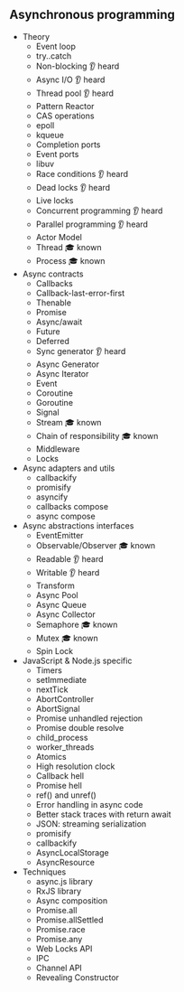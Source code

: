 ## Asynchronous programming

- Theory
  - Event loop
  - try..catch 
  - Non-blocking 👂 heard
  - Async I/O 👂 heard
  - Thread pool 👂 heard
  - Pattern Reactor 
  - CAS operations
  - epoll
  - kqueue
  - Completion ports
  - Event ports
  - libuv
  - Race conditions 👂 heard
  - Dead locks 👂 heard
  - Live locks
  - Concurrent programming 👂 heard
  - Parallel programming 👂 heard
  - Actor Model
  - Thread 🎓 known
  - Process 🎓 known
- Async contracts
  - Callbacks
  - Callback-last-error-first
  - Thenable
  - Promise
  - Async/await
  - Future
  - Deferred
  - Sync generator 👂 heard
  - Async Generator
  - Async Iterator
  - Event
  - Coroutine
  - Goroutine 
  - Signal
  - Stream 🎓 known
  - Chain of responsibility 🎓 known
  - Middleware
  - Locks
- Async adapters and utils
  - callbackify
  - promisify
  - asyncify
  - callbacks compose
  - async compose
- Async abstractions interfaces
  - EventEmitter
  - Observable/Observer 🎓 known
  - Readable 👂 heard
  - Writable 👂 heard
  - Transform 
  - Async Pool
  - Async Queue
  - Async Collector
  - Semaphore 🎓 known
  - Mutex 🎓 known
  - Spin Lock
- JavaScript & Node.js specific
  - Timers
  - setImmediate
  - nextTick
  - AbortController
  - AbortSignal
  - Promise unhandled rejection
  - Promise double resolve
  - child_process
  - worker_threads
  - Atomics
  - High resolution clock
  - Callback hell
  - Promise hell
  - ref() and unref()
  - Error handling in async code
  - Better stack traces with return await
  - JSON: streaming serialization
  - promisify
  - callbackify
  - AsyncLocalStorage
  - AsyncResource
- Techniques
  - async.js library
  - RxJS library
  - Async composition
  - Promise.all
  - Promise.allSettled
  - Promise.race
  - Promise.any
  - Web Locks API
  - IPC
  - Channel API
  - Revealing Constructor
